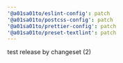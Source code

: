 ```yaml
---
'@a01sa01to/eslint-config': patch
'@a01sa01to/postcss-config': patch
'@a01sa01to/prettier-config': patch
'@a01sa01to/preset-textlint': patch
---
```


test release by changeset (2)
